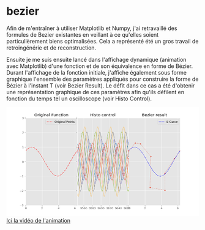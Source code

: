 # bezier
Afin de m'entraîner à utiliser Matplotlib et Numpy, j'ai retravaillé des formules de Bezier existantes en veillant à ce qu'elles soient particulièrement biens optimalisées. Cela a représenté été un gros travail de retroingénérie et de reconstruction. 

Ensuite je me suis ensuite lancé dans l'affichage dynamique (animation avec Matplotlib) d'une fonction et de son équivalence en forme de Bézier. Durant l'affichage de la fonction initiale, j'affiche également sous forme graphique l'ensemble des paramètres appliqués pour construire la forme de Bézier à l'instant T (voir Bezier Result). Le défit dans ce cas a été d'obtenir une représentation graphique de ces paramètres 
afin qu'ils défilent en fonction du temps tel un oscilloscope (voir Histo Control). 

![Instantané de l'animation](./From_Function_To_Bezier_Curve.png)
[Ici la vidéo de l'animation](./Animation%20Bezier.mp4)
